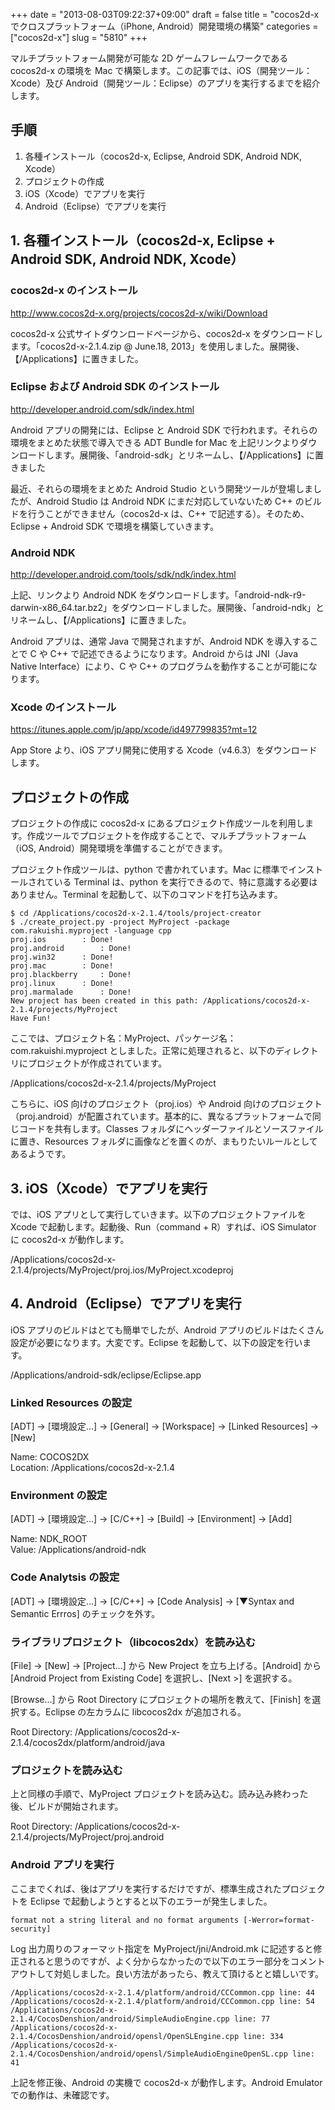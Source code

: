 +++
date = "2013-08-03T09:22:37+09:00"
draft = false
title = "cocos2d-x でクロスプラットフォーム（iPhone, Android）開発環境の構築"
categories = ["cocos2d-x"]
slug = "5810"
+++

マルチプラットフォーム開発が可能な 2D ゲームフレームワークである cocos2d-x の環境を Mac で構築します。この記事では、iOS（開発ツール：Xcode）及び Android（開発ツール：Eclipse）のアプリを実行するまでを紹介します。

<h2>手順</h2>

<ol>
<li>各種インストール（cocos2d-x, Eclipse, Android SDK, Android NDK, Xcode）</li>
<li>プロジェクトの作成</li>
<li>iOS（Xcode）でアプリを実行</li>
<li>Android（Eclipse）でアプリを実行</li>
</ol>

<h2>1. 各種インストール（cocos2d-x, Eclipse + Android SDK, Android NDK, Xcode）</h2>

<h3>cocos2d-x のインストール</h3>

<a href="http://www.cocos2d-x.org/projects/cocos2d-x/wiki/Download" target="_blank">http://www.cocos2d-x.org/projects/cocos2d-x/wiki/Download</a>

cocos2d-x 公式サイトダウンロードページから、cocos2d-x をダウンロードします。「cocos2d-x-2.1.4.zip @ June.18, 2013」を使用しました。展開後、【/Applications】に置きました。

<h3>Eclipse および Android SDK のインストール</h3>

<a href="http://developer.android.com/sdk/index.html" target="_blank">http://developer.android.com/sdk/index.html</a>

Android アプリの開発には、Eclipse と Android SDK で行われます。それらの環境をまとめた状態で導入できる ADT Bundle for Mac を上記リンクよりダウンロードします。展開後、「android-sdk」とリネームし、【/Applications】に置きました

最近、それらの環境をまとめた Android Studio という開発ツールが登場しましたが、Android Studio は Android NDK にまだ対応していないため C++ のビルドを行うことができません（cocos2d-x は、C++ で記述する）。そのため、Eclipse + Android SDK で環境を構築していきます。

<h3>Android NDK</h3>

<a href="http://developer.android.com/tools/sdk/ndk/index.html" target="_blank">http://developer.android.com/tools/sdk/ndk/index.html</a>

上記、リンクより Android NDK をダウンロードします。「android-ndk-r9-darwin-x86_64.tar.bz2」をダウンロードしました。展開後、「android-ndk」とリネームし、【/Applications】に置きました。

Android アプリは、通常 Java で開発されますが、Android NDK を導入することで C や C++ で記述できるようになります。Android からは JNI（Java Native Interface）により、C や C++ のプログラムを動作することが可能になります。

<h3>Xcode のインストール</h3>

<a href="https://itunes.apple.com/jp/app/xcode/id497799835?mt=12" target="_blank">https://itunes.apple.com/jp/app/xcode/id497799835?mt=12</a>

App Store より、iOS アプリ開発に使用する Xcode（v4.6.3）をダウンロードします。

<h2>プロジェクトの作成</h2>

プロジェクトの作成に cocos2d-x にあるプロジェクト作成ツールを利用します。作成ツールでプロジェクトを作成することで、マルチプラットフォーム（iOS, Android）開発環境を準備することができます。

プロジェクト作成ツールは、python で書かれています。Mac に標準でインストールされている Terminal は、python を実行できるので、特に意識する必要はありません。Terminal を起動して、以下のコマンドを打ち込みます。

<pre><code>$ cd /Applications/cocos2d-x-2.1.4/tools/project-creator 
$ ./create_project.py -project MyProject -package com.rakuishi.myproject -language cpp
proj.ios		: Done!
proj.android		: Done!
proj.win32		: Done!
proj.mac		: Done!
proj.blackberry		: Done!
proj.linux		: Done!
proj.marmalade		: Done!
New project has been created in this path: /Applications/cocos2d-x-2.1.4/projects/MyProject
Have Fun!
</code></pre>

ここでは、プロジェクト名：MyProject、パッケージ名：com.rakuishi.myproject としました。正常に処理されると、以下のディレクトリにプロジェクトが作成されています。

/Applications/cocos2d-x-2.1.4/projects/MyProject

こちらに、iOS 向けのプロジェクト（proj.ios）や Android 向けのプロジェクト（proj.android）が配置されています。基本的に、異なるプラットフォームで同じコードを共有します。Classes フォルダにヘッダーファイルとソースファイルに置き、Resources フォルダに画像などを置くのが、まもりたいルールとしてあるようです。

<h2>3. iOS（Xcode）でアプリを実行</h2>

では、iOS アプリとして実行していきます。以下のプロジェクトファイルを Xcode で起動します。起動後、Run（command + R）すれば、iOS Simulator に cocos2d-x が動作します。

/Applications/cocos2d-x-2.1.4/projects/MyProject/proj.ios/MyProject.xcodeproj

<h2>4. Android（Eclipse）でアプリを実行</h2>

iOS アプリのビルドはとても簡単でしたが、Android アプリのビルドはたくさん設定が必要になります。大変です。Eclipse を起動して、以下の設定を行います。

/Applications/android-sdk/eclipse/Eclipse.app

<h3>Linked Resources の設定</h3>

[ADT] → [環境設定…] → [General] → [Workspace] → [Linked Resources] → [New]

Name: COCOS2DX<br />
Location: /Applications/cocos2d-x-2.1.4

<h3>Environment の設定</h3>

[ADT] → [環境設定…] → [C/C++] → [Build] → [Environment] → [Add]

Name: NDK_ROOT<br />
Value: /Applications/android-ndk

<h3>Code Analytsis の設定</h3>

[ADT] → [環境設定…] → [C/C++] → [Code Analysis] → [▼Syntax and Semantic Errros] のチェックを外す。

<h3>ライブラリプロジェクト（libcocos2dx）を読み込む</h3>

[File] → [New] → [Project…] から New Project を立ち上げる。[Android] から [Android Project from Existing Code] を選択し、[Next >] を選択する。

[Browse…] から Root Directory にプロジェクトの場所を教えて、[Finish] を選択する。Eclipse の左カラムに libcocos2dx が追加される。

Root Directory: /Applications/cocos2d-x-2.1.4/cocos2dx/platform/android/java

<h3>プロジェクトを読み込む</h3>

上と同様の手順で、MyProject プロジェクトを読み込む。読み込み終わった後、ビルドが開始されます。

Root Directory: /Applications/cocos2d-x-2.1.4/projects/MyProject/proj.android

<h3>Android アプリを実行</h3>

ここまでくれば、後はアプリを実行するだけですが、標準生成されたプロジェクトを Eclipse で起動しようとすると以下のエラーが発生しました。

<pre><code>format not a string literal and no format arguments [-Werror=format-security]</code></pre>

Log 出力周りのフォーマット指定を MyProject/jni/Android.mk に記述すると修正されると思うのですが、よく分からなかったので以下のエラー部分をコメントアウトして対処しました。良い方法があったら、教えて頂けるとと嬉しいです。

<pre><code>/Applications/cocos2d-x-2.1.4/platform/android/CCCommon.cpp line: 44
/Applications/cocos2d-x-2.1.4/platform/android/CCCommon.cpp line: 54
/Applications/cocos2d-x-2.1.4/CocosDenshion/android/SimpleAudioEngine.cpp line: 77
/Applications/cocos2d-x-2.1.4/CocosDenshion/android/opensl/OpenSLEngine.cpp line: 334
/Applications/cocos2d-x-2.1.4/CocosDenshion/android/opensl/SimpleAudioEngineOpenSL.cpp line: 41</code></pre>

上記を修正後、Android の実機で cocos2d-x が動作します。Android Emulator での動作は、未確認です。
